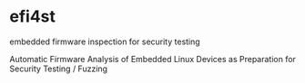 # efi4st
embedded firmware inspection for security testing

Automatic Firmware Analysis of Embedded Linux Devices as Preparation for Security Testing / Fuzzing
